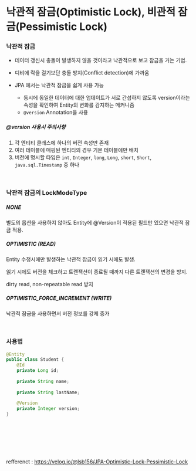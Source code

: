 # 낙관적 잠금(Optimistic Lock), 비관적 잠금(Pessimistic Lock)

### 낙관적 잠금

* 데이터 갱신시 충돌이 발생하지 않을 것이라고 낙관적으로 보고 잠금을 거는 기법.

* 디비에 락을 걸기보단 충돌 방지(Conflict detection)에 가까움

* JPA 에서는 낙관적 잠금을 쉽게 사용 가능
  * 동시에 동일한 데이터에 대한 업데이트가 서로 간섭하지 않도록 version이라는 속성을 확인하여 Entity의 변화를 감지하는 메커니즘
  * `@version` Annotation을 사용

##### @version 사용시 주의사항

1. 각 엔티티 클래스에 하나의 버전 속성만 존재
2. 여러 테이블에 매핑된 엔티티의 경우 기본 테이블에만 배치
3. 버전에 명시할 타입은 `int`, `Integer`, `long`, `Long`, `short`, `Short`, `java.sql.Timestamp` 중 하나

<br>

### 낙관적 잠금의 LockModeType

##### NONE

별도의 옵션을 사용하지 않아도 Entity에 @Version이 적용된 필드만 있으면 낙관적 잠금 적용.

##### OPTIMISTIC (READ)

Entity 수정시에만 발생하는 낙관적 잠금이 읽기 시에도 발생.

읽기 시에도 버전을 체크하고 트랜잭션이 종료될 때까지 다른 트랜잭션의 변경을 방지.

dirty read, non-repeatable read 방지

##### OPTIMISTIC_FORCE_INCREMENT (WRITE)

낙관적 잠금을 사용하면서 버전 정보를 강제 증가

<br>

### 사용법

```java
@Entity
public class Student {
    @Id
    private Long id;
    
    private String name;
    
    private String lastName;
    
    @Version
    private Integer version;
}
```









<br><br><br><br><br>

 refferenct :  https://velog.io/@lsb156/JPA-Optimistic-Lock-Pessimistic-Lock